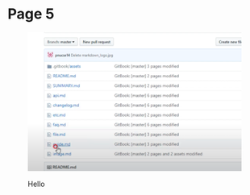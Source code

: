 # Page 5

<figure><img src="../.gitbook/assets/image.png" alt=""><figcaption><p>Hello</p></figcaption></figure>
